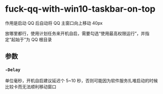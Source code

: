 # fuck-qq-with-win10-taskbar-on-top

作用是启动 QQ 后自动将 QQ 主窗口向上移动 40px

放哪里都行，使用计划任务来开机自启，需要勾选“使用最高权限运行”，并指定“起始于”为 QQ 根目录

## 参数

### `-Delay`

单位毫秒，开机自启建议延迟个 5~10 秒，否则可能因为软件服务扎堆启动的时候比较卡而无法顺利移动窗口
